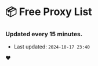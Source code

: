 # :package: Free Proxy List
### Updated every 15 minutes.

- Last updated: `2024-10-17 23:40`

:heart:
